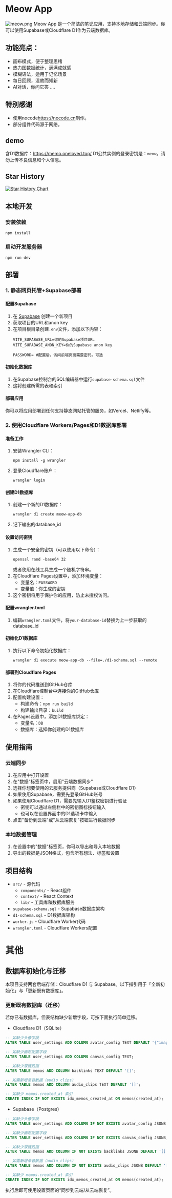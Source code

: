 # Meow App
![meow.png](https://pic.oneloved.top/2025-08/meow_1754197450654.png)
Meow App 是一个简洁的笔记应用，支持本地存储和云端同步。你可以使用Supabase或Cloudflare D1作为云端数据库。
## 功能亮点：
- 画布模式，便于整理思绪
- 热力图数据统计，满满成就感
- 模糊语法，适用于记忆场景
- 每日回顾，温故而知新
- AI对话，你问它答
....

## 特别感谢
- 使用nocode<https://nocode.cn>制作。
- 部分组件代码源于网络。

## demo

含D1数据库：https://memo.oneloved.top/
D1公共实例的登录密钥是：`meow`。请勿上传不良信息和个人信息。

## Star History

[![Star History Chart](https://api.star-history.com/svg?repos=y-shi23/MeowNocode&type=Date)](https://www.star-history.com/#y-shi23/MeowNocode&Date)

## 本地开发
### 安装依赖
```
npm install
```

### 启动开发服务器
```
npm run dev
```

## 部署

### 1. 静态网页托管+Supabase部署

#### 配置Supabase
1. 在 [Supabase](https://supabase.com) 创建一个新项目
2. 获取项目的URL和anon key
3. 在项目根目录创建`.env`文件，添加以下内容：
   ```
   VITE_SUPABASE_URL=你的Supabase项目URL
   VITE_SUPABASE_ANON_KEY=你的Supabase anon key

   PASSWORD= #配置后，访问前端页面需要密码。可选
   ```

#### 初始化数据库
1. 在Supabase控制台的SQL编辑器中运行`supabase-schema.sql`文件
2. 这将创建所需的表和索引

#### 部署应用
你可以将应用部署到任何支持静态网站托管的服务，如Vercel、Netlify等。

### 2. 使用Cloudflare Workers/Pages和D1数据库部署

#### 准备工作
1. 安装Wrangler CLI：
   ```
   npm install -g wrangler
   ```
2. 登录Cloudflare账户：
   ```
   wrangler login
   ```

#### 创建D1数据库
1. 创建一个新的D1数据库：
   ```
   wrangler d1 create meow-app-db
   ```
2. 记下输出的database_id

#### 设置访问密钥
1. 生成一个安全的密钥（可以使用以下命令）：
   ```
   openssl rand -base64 32
   ```
   或者使用在线工具生成一个随机字符串。
2. 在Cloudflare Pages设置中，添加环境变量：
   - 变量名：`PASSWORD`
   - 变量值：你生成的密钥
3. 这个密钥将用于保护你的应用，防止未授权访问。

#### 配置wrangler.toml
1. 编辑`wrangler.toml`文件，将`your-database-id`替换为上一步获取的database_id

#### 初始化D1数据库
1. 执行以下命令初始化数据库：
   ```
   wrangler d1 execute meow-app-db --file=./d1-schema.sql --remote
   ```

#### 部署到Cloudflare Pages
1. 将你的代码推送到GitHub仓库
2. 在Cloudflare控制台中连接你的GitHub仓库
3. 配置构建设置：
   - 构建命令：`npm run build`
   - 构建输出目录：`build`
4. 在Pages设置中，添加D1数据库绑定：
   - 变量名：`DB`
   - 数据库：选择你创建的D1数据库

## 使用指南

### 云端同步
1. 在应用中打开设置
2. 在"数据"标签页中，启用"云端数据同步"
3. 选择你想要使用的云服务提供商（Supabase或Cloudflare D1）
4. 如果使用Supabase，需要先登录GitHub账号
5. 如果使用Cloudflare D1，需要先输入D1鉴权密钥进行验证
   - 密钥可以通过左侧栏中的密钥图标按钮输入
   - 也可以在设置界面中的D1选项卡中输入
6. 点击"备份到云端"或"从云端恢复"按钮进行数据同步

### 本地数据管理
1. 在设置中的"数据"标签页，你可以导出和导入本地数据
2. 导出的数据是JSON格式，包含所有想法、标签和设置

## 项目结构
- `src/` - 源代码
  - `components/` - React组件
  - `context/` - React Context
  - `lib/` - 工具库和数据库服务
- `supabase-schema.sql` - Supabase数据库架构
- `d1-schema.sql` - D1数据库架构
- `worker.js` - Cloudflare Worker代码
- `wrangler.toml` - Cloudflare Workers配置

# 其他
## 数据库初始化与迁移

本项目支持两套后端存储：Cloudflare D1 与 Supabase。以下指引用于「全新初始化」与「更新既有数据库」。


### 更新既有数据库（迁移）

若你已有数据库，但表结构缺少新增字段，可按下面执行简单迁移。

- Cloudflare D1（SQLite）

```sql
-- 如缺少头像字段
ALTER TABLE user_settings ADD COLUMN avatar_config TEXT DEFAULT '{"imageUrl":""}';

-- 如缺少画布配置字段
ALTER TABLE user_settings ADD COLUMN canvas_config TEXT;

-- 如缺少双链数据
ALTER TABLE memos ADD COLUMN backlinks TEXT DEFAULT '[]';

-- 如需新增录音数据（audio_clips）
ALTER TABLE memos ADD COLUMN audio_clips TEXT DEFAULT '[]';

-- 如缺少 memos.created_at 索引
CREATE INDEX IF NOT EXISTS idx_memos_created_at ON memos(created_at);
```

- Supabase（Postgres）

```sql
-- 如缺少头像字段
ALTER TABLE user_settings ADD COLUMN IF NOT EXISTS avatar_config JSONB DEFAULT '{"imageUrl":""}'::jsonb;

-- 如缺少画布配置字段
ALTER TABLE user_settings ADD COLUMN IF NOT EXISTS canvas_config JSONB;

-- 如缺少双链数据
ALTER TABLE memos ADD COLUMN IF NOT EXISTS backlinks JSONB DEFAULT '[]'::jsonb;

-- 如需新增录音数据（audio_clips）
ALTER TABLE memos ADD COLUMN IF NOT EXISTS audio_clips JSONB DEFAULT '[]'::jsonb;

-- 如缺少 memos.created_at 索引
CREATE INDEX IF NOT EXISTS idx_memos_created_at ON memos(created_at);
```

执行后即可使用设置页面的“同步到云端/从云端恢复”。
